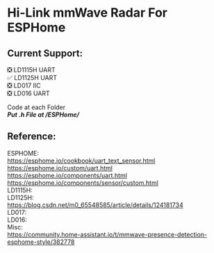 # Hi-Link mmWave Radar For ESPHome
## Current Support:
:negative_squared_cross_mark: LD1115H UART   
:white_check_mark: LD1125H UART  
:negative_squared_cross_mark: LD017 IIC   
:negative_squared_cross_mark: LD016 UART   

Code at each Folder   
***Put .h File at /ESPHome/***  

## Reference:  
  ESPHOME:  
    <https://esphome.io/cookbook/uart_text_sensor.html>  
    https://esphome.io/custom/uart.html  
    https://esphome.io/components/uart.html  
    https://esphome.io/components/sensor/custom.html  
  LD1115H:  
  LD1125H:  
    https://blog.csdn.net/m0_65548585/article/details/124181734  
  LD017:   
  LD016:   
  Misc:   
    https://community.home-assistant.io/t/mmwave-presence-detection-esphome-style/382778
